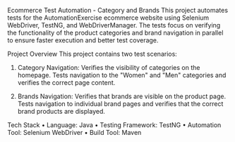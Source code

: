 Ecommerce Test Automation - Category and Brands
This project automates tests for the AutomationExercise ecommerce website using Selenium WebDriver, TestNG, and WebDriverManager. The tests focus on verifying the functionality of the product categories and brand navigation in parallel to ensure faster execution and better test coverage.

Project Overview
This project contains two test scenarios:

1.	Category Navigation:
Verifies the visibility of categories on the homepage.
Tests navigation to the "Women" and "Men" categories and verifies the correct page content.

3.	Brands Navigation:
Verifies that brands are visible on the product page.
Tests navigation to individual brand pages and verifies that the correct brand products are displayed.

Tech Stack • Language: Java • Testing Framework: TestNG • Automation Tool: Selenium WebDriver • Build Tool: Maven
